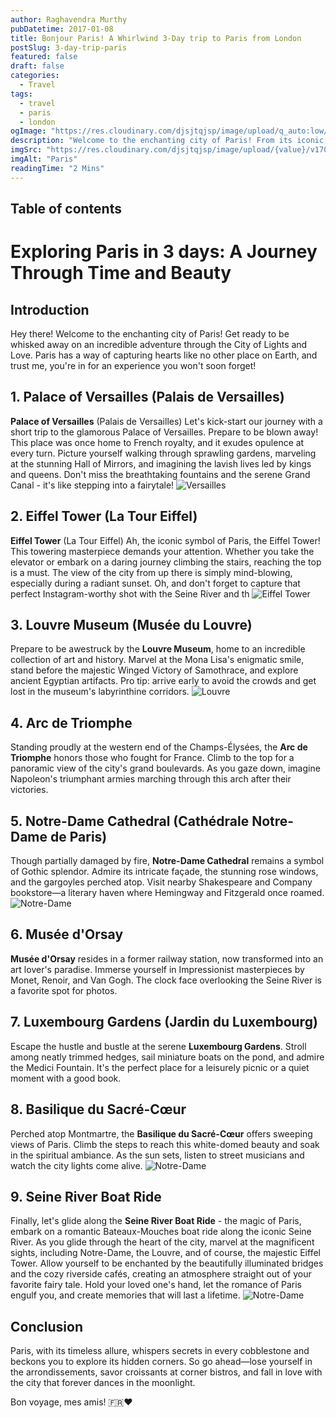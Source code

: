 ```yaml
---
author: Raghavendra Murthy
pubDatetime: 2017-01-08
title: Bonjour Paris! A Whirlwind 3-Day trip to Paris from London
postSlug: 3-day-trip-paris
featured: false
draft: false
categories:
  - Travel
tags:
  - travel
  - paris
  - london
ogImage: "https://res.cloudinary.com/djsjtqjsp/image/upload/q_auto:low/v1709671614/raghavendra-murthy-blog/travel/paris/IMG_4215_qzdbc3.jpg"
description: "Welcome to the enchanting city of Paris! From its iconic landmarks to its charming streets, Paris has captivated travelers for centuries. Whether you're a first-time visitor or a seasoned explorer, this travel blog will guide you through the best of the City of Lights and Love. So grab your beret, sip some café au lait, and let's embark on an unforgettable adventure."
imgSrc: "https://res.cloudinary.com/djsjtqjsp/image/upload/{value}/v1709671614/raghavendra-murthy-blog/travel/paris/IMG_4215_qzdbc3.jpg"
imgAlt: "Paris"
readingTime: "2 Mins"
---
```


## Table of contents

# Exploring Paris in 3 days: A Journey Through Time and Beauty

## Introduction

Hey there! Welcome to the enchanting city of Paris! Get ready to be whisked away on an incredible adventure through the City of Lights and Love. Paris has a way of capturing hearts like no other place on Earth, and trust me, you're in for an experience you won't soon forget!

## 1. **Palace of Versailles (Palais de Versailles)**

**Palace of Versailles** (Palais de Versailles) Let's kick-start our journey with a short trip to the glamorous Palace of Versailles. Prepare to be blown away! This place was once home to French royalty, and it exudes opulence at every turn. Picture yourself walking through sprawling gardens, marveling at the stunning Hall of Mirrors, and imagining the lavish lives led by kings and queens. Don't miss the breathtaking fountains and the serene Grand Canal - it's like stepping into a fairytale!
![Versailles](https://res.cloudinary.com/djsjtqjsp/image/upload/q_auto:low/v1709672976/raghavendra-murthy-blog/travel/paris/IMG_4306_ht53np.jpg)

## 2. **Eiffel Tower (La Tour Eiffel)**

**Eiffel Tower** (La Tour Eiffel) Ah, the iconic symbol of Paris, the Eiffel Tower! This towering masterpiece demands your attention. Whether you take the elevator or embark on a daring journey climbing the stairs, reaching the top is a must. The view of the city from up there is simply mind-blowing, especially during a radiant sunset. Oh, and don't forget to capture that perfect Instagram-worthy shot with the Seine River and th
![Eiffel Tower](https://res.cloudinary.com/djsjtqjsp/image/upload/q_auto:low/v1709671614/raghavendra-murthy-blog/travel/paris/IMG_4215_qzdbc3.jpg)

## 3. **Louvre Museum (Musée du Louvre)**

Prepare to be awestruck by the **Louvre Museum**, home to an incredible collection of art and history. Marvel at the Mona Lisa's enigmatic smile, stand before the majestic Winged Victory of Samothrace, and explore ancient Egyptian artifacts. Pro tip: arrive early to avoid the crowds and get lost in the museum's labyrinthine corridors.
![Louvre](https://res.cloudinary.com/djsjtqjsp/image/upload/q_auto:low/v1709671618/raghavendra-murthy-blog/travel/paris/IMG_0594_mly1bj.jpg)

## 4. **Arc de Triomphe**

Standing proudly at the western end of the Champs-Élysées, the **Arc de Triomphe** honors those who fought for France. Climb to the top for a panoramic view of the city's grand boulevards. As you gaze down, imagine Napoleon's triumphant armies marching through this arch after their victories.

## 5. **Notre-Dame Cathedral (Cathédrale Notre-Dame de Paris)**

Though partially damaged by fire, **Notre-Dame Cathedral** remains a symbol of Gothic splendor. Admire its intricate façade, the stunning rose windows, and the gargoyles perched atop. Visit nearby Shakespeare and Company bookstore—a literary haven where Hemingway and Fitzgerald once roamed.
![Notre-Dame](https://res.cloudinary.com/djsjtqjsp/image/upload/q_auto:low/v1709671604/raghavendra-murthy-blog/travel/paris/IMG_0421_b2piet.jpg)

## 6. **Musée d'Orsay**

**Musée d'Orsay** resides in a former railway station, now transformed into an art lover's paradise. Immerse yourself in Impressionist masterpieces by Monet, Renoir, and Van Gogh. The clock face overlooking the Seine River is a favorite spot for photos.

## 7. **Luxembourg Gardens (Jardin du Luxembourg)**

Escape the hustle and bustle at the serene **Luxembourg Gardens**. Stroll among neatly trimmed hedges, sail miniature boats on the pond, and admire the Medici Fountain. It's the perfect place for a leisurely picnic or a quiet moment with a good book.

## 8. **Basilique du Sacré-Cœur**

Perched atop Montmartre, the **Basilique du Sacré-Cœur** offers sweeping views of Paris. Climb the steps to reach this white-domed beauty and soak in the spiritual ambiance. As the sun sets, listen to street musicians and watch the city lights come alive.
![Notre-Dame](https://res.cloudinary.com/djsjtqjsp/image/upload/q_auto:low/v1709671613/raghavendra-murthy-blog/travel/paris/IMG_0500_mdv75j.jpg)

## 9. **Seine River Boat Ride**

Finally, let's glide along the **Seine River Boat Ride** - the magic of Paris, embark on a romantic Bateaux-Mouches boat ride along the iconic Seine River. As you glide through the heart of the city, marvel at the magnificent sights, including Notre-Dame, the Louvre, and of course, the majestic Eiffel Tower. Allow yourself to be enchanted by the beautifully illuminated bridges and the cozy riverside cafés, creating an atmosphere straight out of your favorite fairy tale. Hold your loved one's hand, let the romance of Paris engulf you, and create memories that will last a lifetime.
![Notre-Dame](https://res.cloudinary.com/djsjtqjsp/image/upload/q_auto:low/v1709671616/raghavendra-murthy-blog/travel/paris/IMG_4201_rae9ys.jpg)

## Conclusion

Paris, with its timeless allure, whispers secrets in every cobblestone and beckons you to explore its hidden corners. So go ahead—lose yourself in the arrondissements, savor croissants at corner bistros, and fall in love with the city that forever dances in the moonlight.

Bon voyage, mes amis! 🇫🇷❤️
